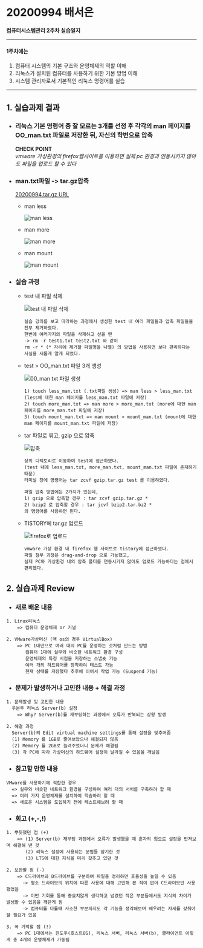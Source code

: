 # 20200994 배서은
**컴퓨터시스템관리 2주차 실습일지**

---
#### 1주차에는 
1. 컴퓨터 시스템의 기본 구조와 운영체제의 역할 이해
2. 리눅스가 설치된 컴퓨터를 사용하기 위한 기본 방법 이해
3. 시스템 관리자로서 기본적인 리눅스 명령어를 실습
---

## 1. 실습과제 결과

* ### **리눅스 기본 명령어 중 잘 모르는 3개를 선정 후 각각의 man 페이지를 OO_man.txt 파일로 저장한 뒤, 자신의 학번으로 압축**
  
  **CHECK POINT** <br>
  *vmware 가상환경의 firefox웹사이트를 이용하면 실제 pc 환경과 연동시키지 않아도 파일을 업로드 할 수 있다*

* ### **man.txt파일 -> tar.gz압축** <br>
    [20200994.tar.gz URL](https://baedevelog.tistory.com/6)

  - man less

    ![man less](https://user-images.githubusercontent.com/77660379/111018670-7f431780-83fd-11eb-87c3-12e49cba1e32.JPG)
  
  - man more
      
    ![man more](https://user-images.githubusercontent.com/77660379/111018706-b9141e00-83fd-11eb-9074-36379f4c51c2.JPG)
  
  - man mount
      
    ![man mount](https://user-images.githubusercontent.com/77660379/111018710-c7fad080-83fd-11eb-9f2a-88cbacf43d7c.JPG)

* ### **실습 과정**
  - test 내 파일 삭제

    ![test 내 파일 삭제](https://user-images.githubusercontent.com/77660379/111018888-296f6f00-83ff-11eb-8363-16113050ea85.JPG)

    ```
    실습 강의를 보고 따라하는 과정에서 생성한 test 내 여러 파일들과 압축 파일들을 전부 제거하였다.
    한번에 여러가지의 파일을 삭제하고 싶을 땐 
    -> rm -r test1.txt test2.txt 와 같이 
    rm -r * (* 자리에 제거할 파일명을 나열) 의 방법을 사용하면 보다 편리하다는 사실을 새롭게 알게 되었다.
    ```
  - test > OO_man.txt 파일 3개 생성

    ![00_man txt 파일 생성](https://user-images.githubusercontent.com/77660379/111018922-59b70d80-83ff-11eb-827f-f2a5b986ad14.JPG)


    ```
    1) touch less_man.txt (.txt파일 생성) => man less > less_man.txt (less에 대한 man 페이지를 less_man.txt 파일에 저장)
    2) touch more_man.txt => man more > more_man.txt (more에 대한 man 페이지를 more_man.txt 파일에 저장)
    3) touch mount_man.txt => man mount > mount_man.txt (mount에 대한 man 페이지를 mount_man.txt 파일에 저장)
    ```
  - tar 파일로 묶고, gzip 으로 압축

    ![압축](https://user-images.githubusercontent.com/77660379/111018936-6c314700-83ff-11eb-8d8a-4ee9af6180e0.JPG)


    ```
    상위 디렉토리로 이동하여 test에 접근하였다.
    (test 내에 less_man.txt, more_man.txt, mount_man.txt 파일이 존재하기 때문)
    터미널 창에 명령어는 tar zcvf gzip.tar.gz test 를 이용하였다.
    
    파일 압축 방법에는 2가지가 있는데,
    1) gzip 으로 압축할 경우 : tar zcvf gzip.tar.gz *
    2) bzip2 로 압축할 경우 : tar jcvf bzip2.tar.bz2 *
    의 명령어를 사용하면 된다.
    ```
  - TISTORY에 tar.gz 업로드

    ![firefox로 업로드](https://user-images.githubusercontent.com/77660379/111018954-7ce1bd00-83ff-11eb-8dbb-19919a4a6f43.JPG)

    ```
    vmware 가상 환경 내 firefox 웹 사이트로 tistory에 접근하였다.
    파일 첨부 과정은 drag-and-drop 으로 가능했고,
    실제 PC와 가상환경 내의 압축 폴더를 연동시키지 않아도 업로드 가능하다는 점에서 편리했다.
    ```

## 2. 실습과제 Review
* ### **새로 배운 내용**
```
1. Linux리눅스
    => 컴퓨터 운영체제 or 커널

2. VMware가상머신 (맥 os의 경우 VirtualBox)
    => PC 1대만으로 여러 대의 PC를 운영하는 것처럼 만드는 방법
       컴퓨터 1대에 실무와 비슷한 네트워크 환경 구성
       운영체제의 특정 시점을 저장하는 스냅숏 기능
       여러 개의 하드웨어를 장착하여 테스트 가능
       현재 상태를 저장했다 추후에 이어서 작업 가능 (Suspend 기능)
```

* ### **문제가 발생하거나 고민한 내용 + 해결 과정**
```
1. 문제발생 및 고민한 내용
  우분투 리눅스 Server(b) 설정
    => Why? Server(b)를 재부팅하는 과정에서 오류가 반복되는 상황 발생

2. 해결 과정
  Server(b)의 Edit virtual machine settings를 통해 설정을 맞추어줌
  (1) Memory 를 1GB로 줄여보았으나 해결되지 않음
  (2) Memory 를 2GB로 늘려주었더니 문제가 해결됨
  (3) 각 PC에 따라 가상머신의 하드웨어 설정이 달라질 수 있음을 깨달음 
```

* ### **참고할 만한 내용**
```
VMware를 사용하기에 적합한 경우
  => 실무와 비슷한 네트워크 환경을 구성하여 여러 대의 서버를 구축하려 할 때
  => 여러 가지 운영체제를 설치하여 학습하려 할 때
  => 새로운 시스템을 도입하기 전에 테스트해보려 할 때
```

* ### **회고 (+,-,!)**
```
1. 뿌듯했던 점 (+)
    => (1) Server(b) 재부팅 과정에서 오류가 발생했을 때 혼자의 힘으로 설정을 만져보며 해결해 낸 것
       (2) 리눅스 설정에 사용되는 문법들 암기한 것
       (3) LTS에 대한 지식을 미리 갖추고 있던 것

2. 보완할 점 (-)
    => C드라이브와 D드라이브를 구분하여 파일을 정리하면 효율성을 높일 수 있음
      -> 평소 드라이브의 위치에 따른 사용에 대해 고민해 본 적이 없어 C드라이브만 사용했었음 
      -> 이번 기회를 통해 중요치않게 생각하고 넘겼던 작은 부분들에서도 지식의 차이가 발생할 수 있음을 깨닫게 됨
      -> 컴퓨터를 다룰때 사소한 부분까지도 각 기능을 생각해보며 배우려는 자세를 갖춰야할 필요가 있음

3. 꼭 기억할 점 (!) 
    => PC 1대에서는 윈도우(호스트OS), 리눅스 서버, 리눅스 서버(b), 클라이언트 이렇게 총 4개의 운영체제가 가동됨
```